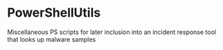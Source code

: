 # PowerShellUtils
Miscellaneous PS scripts for later inclusion into an incident response tool that looks up malware samples
